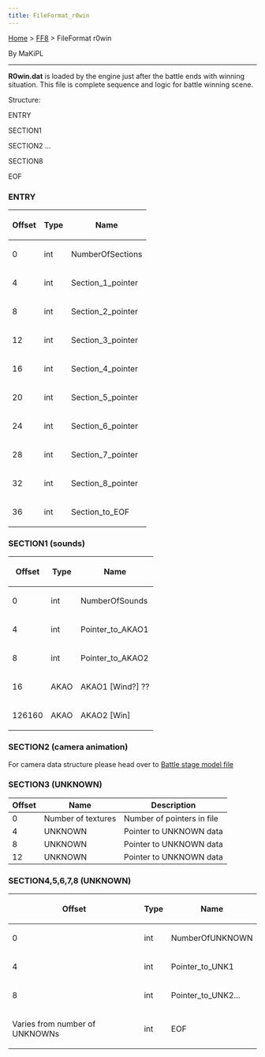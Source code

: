 ```yaml
---
title: FileFormat_r0win
---
```


[Home](../index.md) > [FF8](../FF8.md) > FileFormat r0win

By MaKiPL

------------------------------------------------------------------------

**R0win.dat** is loaded by the engine just after the battle ends with winning situation. This file is complete sequence and logic for battle winning scene.

Structure:

ENTRY

SECTION1

SECTION2 …

SECTION8

EOF

### ENTRY

<table><thead><tr class="header"><th><p><strong>Offset</strong></p></th><th><p><strong>Type</strong></p></th><th><p><strong>Name</strong></p></th></tr></thead><tbody><tr class="odd"><td><p>0</p></td><td><p>int</p></td><td><p>NumberOfSections</p></td></tr><tr class="even"><td><p>4</p></td><td><p>int</p></td><td><p>Section_1_pointer</p></td></tr><tr class="odd"><td><p>8</p></td><td><p>int</p></td><td><p>Section_2_pointer</p></td></tr><tr class="even"><td><p>12</p></td><td><p>int</p></td><td><p>Section_3_pointer</p></td></tr><tr class="odd"><td><p>16</p></td><td><p>int</p></td><td><p>Section_4_pointer</p></td></tr><tr class="even"><td><p>20</p></td><td><p>int</p></td><td><p>Section_5_pointer</p></td></tr><tr class="odd"><td><p>24</p></td><td><p>int</p></td><td><p>Section_6_pointer</p></td></tr><tr class="even"><td><p>28</p></td><td><p>int</p></td><td><p>Section_7_pointer</p></td></tr><tr class="odd"><td><p>32</p></td><td><p>int</p></td><td><p>Section_8_pointer</p></td></tr><tr class="even"><td><p>36</p></td><td><p>int</p></td><td><p>Section_to_EOF</p></td></tr></tbody></table>

### SECTION1 (sounds)

<table><thead><tr class="header"><th><p><strong>Offset</strong></p></th><th><p><strong>Type</strong></p></th><th><p><strong>Name</strong></p></th></tr></thead><tbody><tr class="odd"><td><p>0</p></td><td><p>int</p></td><td><p>NumberOfSounds</p></td></tr><tr class="even"><td><p>4</p></td><td><p>int</p></td><td><p>Pointer_to_AKAO1</p></td></tr><tr class="odd"><td><p>8</p></td><td><p>int</p></td><td><p>Pointer_to_AKAO2</p></td></tr><tr class="even"><td><p>16</p></td><td><p>AKAO</p></td><td><p>AKAO1 [Wind?] ??</p></td></tr><tr class="odd"><td><p>126160</p></td><td><p>AKAO</p></td><td><p>AKAO2 [Win]</p></td></tr></tbody></table>

### SECTION2 (camera animation)

For camera data structure please head over to [Battle stage model file](FileFormat_X.md)

### SECTION3 (UNKNOWN)

| Offset | Name               | Description                |
|--------|--------------------|----------------------------|
| 0      | Number of textures | Number of pointers in file |
| 4      | UNKNOWN            | Pointer to UNKNOWN data    |
| 8      | UNKNOWN            | Pointer to UNKNOWN data    |
| 12     | UNKNOWN            | Pointer to UNKNOWN data    |

### SECTION4,5,6,7,8 (UNKNOWN)

<table><thead><tr class="header"><th><p><strong>Offset</strong></p></th><th><p><strong>Type</strong></p></th><th><p><strong>Name</strong></p></th></tr></thead><tbody><tr class="odd"><td><p>0</p></td><td><p>int</p></td><td><p>NumberOfUNKNOWN</p></td></tr><tr class="even"><td><p>4</p></td><td><p>int</p></td><td><p>Pointer_to_UNK1</p></td></tr><tr class="odd"><td><p>8</p></td><td><p>int</p></td><td><p>Pointer_to_UNK2...</p></td></tr><tr class="even"><td><p>Varies from number of UNKNOWNs</p></td><td><p>int</p></td><td><p>EOF</p></td></tr></tbody></table>
